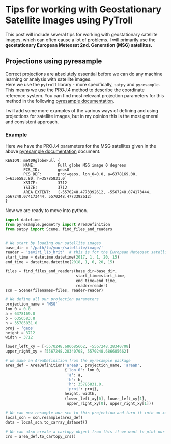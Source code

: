 # Tips for working with Geostationary Satellite Images using PyTroll
This post will include several tips for working with geostationary satellite images, which can often cause a lot of problems. I will primarily use the **geostationary European Meteosat 2nd. Generation (MSG) satellites.**

## Projections using pyresample
Correct projections are absolutely essential before we can do any machine learning or analysis with satellite images.  
Here we use the `pytroll` library - more specifically, `satpy` and `pyresample`. This means we use the PROJ.4 method to describe the coordinate reference system. You can find most relevant projection parameters for this method in the following [pyresample documentation](https://github.com/pytroll/pyresample/blob/master/docs/areas.cfg).  

I will add some more examples of the various ways of defining and using projections for satellite images, but in my opinion this is the most general and consistent approach.  

### Example
Here we have the PROJ.4 parameters for the MSG satellites given in the above [pyresample documentation](https://github.com/pytroll/pyresample/blob/master/docs/areas.cfg) document.  

```
REGION: met09globeFull {
        NAME:          Full globe MSG image 0 degrees
        PCS_ID:        geos0
        PCS_DEF:       proj=geos, lon_0=0.0, a=6378169.00, b=6356583.80, h=35785831.0
        XSIZE:         3712
        YSIZE:         3712
        AREA_EXTENT:   (-5570248.4773392612, -5567248.074173444, 5567248.074173444, 5570248.4773392612)
}
```

Now we are ready to move into python.  
 
```python
import datetime
from pyresample.geometry import AreaDefinition
from satpy import Scene, find_files_and_readers


# We start by loading our satellite images
base_dir = '/path/to/your/satellite/image/'
reader = 'seviri_l1b_hrit'  # this is for the European Meteosat satellite images in the hrit format. They have several readers available, also for GOES satellite.
start_time = datetime.datetime(2017, 1, 1, 20, 15)
end_time = datetime.datetime(2018, 1, 6, 20, 15)

files = find_files_and_readers(base_dir=base_dir,
                               start_time=start_time,
                               end_time=end_time,
                               reader=reader)
scn = Scene(filenames=files, reader=reader)

# We define all our projection parameters
projection_name = 'MSG'
lon_0 = 0.0
a = 6378169.0
b = 6356583.8
h = 35785831.0
proj = 'geos'
height = 3712
width = 3712

lower_left_xy = [-5570248.686685662, -5567248.28340708]
upper_right_xy = [5567248.28340708, 5570248.686685662]

# we make an AreaDefinition from the pyresample package
area_def = AreaDefinition('areaD', projection_name, 'areaD',
                          {'lon_0': lon_0,
                           'a': a,
                           'b': b,
                           'h': 35785831.0,
                           'proj': proj},
                          height, width,
                          (lower_left_xy[0], lower_left_xy[1],
                           upper_right_xy[0], upper_right_xy[1]))
                           
# We can now resample our scn to this projection and turn it into an xarray object
local_scn = scn.resample(area_def)
data = local_scn.to_xarray_dataset()
                           
# We can also create a cartopy object from this if we want to plot our projection                           
crs = area_def.to_cartopy_crs()


```
